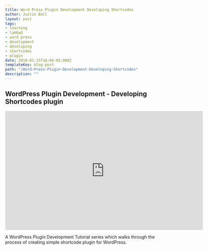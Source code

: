 ```yaml
---
title: Word Press Plugin Development Developing Shortcodes
author: Justin Ball
layout: post
tags:
- learning
- lambad
- word press
- development
- developing
- shortcodes
- plugin
date: 2018-01-15T16:04:03.000Z
templateKey: blog-post
path: "/Word-Press-Plugin-Development-Developing-Shortcodes"
description: ""
---
```


<div id="list=PL9cl446U2mYQrS9BGAW2tTynmM7FH8SdG" class="youtube-playlist">
  <h2 class="youtube-title">WordPress Plugin Development - Developing Shortcodes plugin</h2>
  <iframe src="https://www.youtube.com/embed/list=PL9cl446U2mYQrS9BGAW2tTynmM7FH8SdG" frameborder="0" width="640" height="385" allowfullscreen>
    <p>Your browser does not support iframes.</p>
  </iframe>
  <p class="youtube-description">A WordPress Plugin Development Tutorial series which walks through the process of creating simple shortcode plugin for WordPress.</p>
</div>
